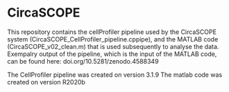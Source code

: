 # CircaSCOPE

This repository contains the cellProfiler pipeline used by the CircaSCOPE system (CircaSCOPE_CellProfiler_pipeline.cppipe), and the MATLAB code (CircaSCOPE_v02_clean.m) that is used subsequently to analyse the data.
Exempalry output of the pipeline, which is the input of the MATLAB code, can be found here: doi.org/10.5281/zenodo.4588349

The CellProfiler pipeline was created on version 3.1.9
The matlab code was created on version R2020b
